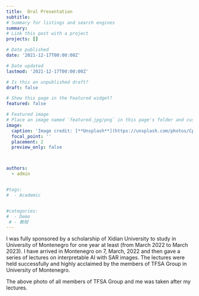 ```yaml
---
title:  Oral Presentation
subtitle: 
# Summary for listings and search engines
summary: 
# Link this post with a project
projects: []

# Date published
date: '2021-12-17T00:00:00Z'

# Date updated
lastmod: '2021-12-17T00:00:00Z'

# Is this an unpublished draft?
draft: false

# Show this page in the Featured widget?
featured: false

# Featured image
# Place an image named `featured.jpg/png` in this page's folder and customize its options here.
image:
  caption: 'Image credit: [**Unsplash**](https://unsplash.com/photos/CpkOjOcXdUY)'
  focal_point: ''
  placement: 2
  preview_only: false



authors:
  - admin


#tags:
#  - Academic


#categories:
#  - Demo
 # - 教程
---
```



I was fully sponsored by a scholarship of Xidian University to study in University of Montenegro for one year at least (from March 2022 to March 2023). I have arrived
in Montenegro on 7, March, 2022 and then gave a series of lectures on interpretable AI with SAR images. The lectures were held successfully and highly acclaimed by the 
members of TFSA Group in University of Montenegro. 

The above photo  of all members of TFSA Group and me was taken after my lectures.



